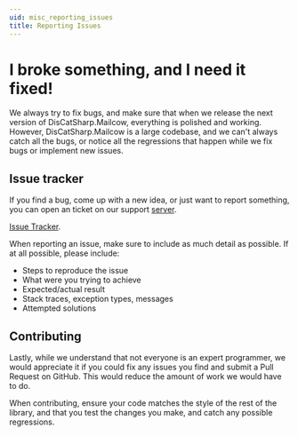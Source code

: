 ```yaml
---
uid: misc_reporting_issues
title: Reporting Issues
---
```


# I broke something, and I need it fixed!

We always try to fix bugs, and make sure that when we release the next version of DisCatSharp.Mailcow, everything is polished and
working. However, DisCatSharp.Mailcow is a large codebase, and we can't always catch all the bugs, or notice all the regressions
that happen while we fix bugs or implement new issues.

## Issue tracker

If you find a bug, come up with a new idea, or just want to report something, you can open an ticket on our support [server](https://discord.gg/discatsharp).

[Issue Tracker](https://aitsys.dev/project/view/1/ "DisCatSharp issues").

When reporting an issue, make sure to include as much detail as possible. If at all possible, please include:

* Steps to reproduce the issue
* What were you trying to achieve
* Expected/actual result
* Stack traces, exception types, messages
* Attempted solutions

## Contributing

Lastly, while we understand that not everyone is an expert programmer, we would appreciate it if you could fix any issues you
find and submit a Pull Request on GitHub. This would reduce the amount of work we would have to do.

When contributing, ensure your code matches the style of the rest of the library, and that you test the changes you make, and
catch any possible regressions.
